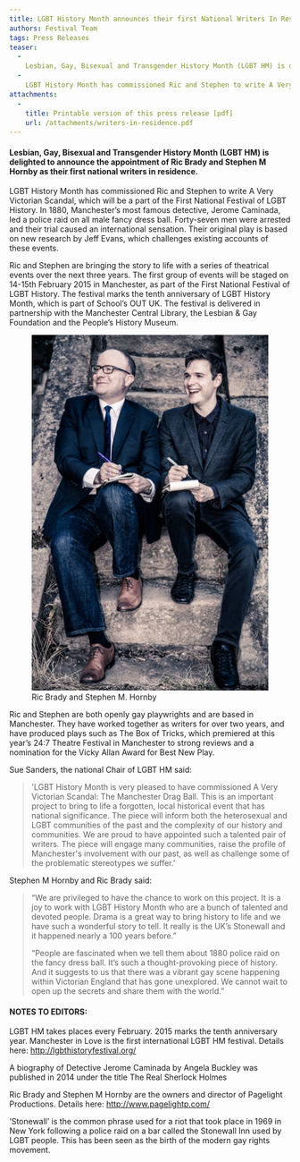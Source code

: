 ```yaml
---
title: LGBT History Month announces their first National Writers In Residence
authors: Festival Team
tags: Press Releases
teaser:
  -
    Lesbian, Gay, Bisexual and Transgender History Month (LGBT HM) is delighted to announce the appointment of Ric Brady and Stephen M Hornby as their first national writers in residence.
  -
    LGBT History Month has commissioned Ric and Stephen to write A Very Victorian Scandal, which will be a part of the First National Festival of LGBT History. In 1880, Manchester’s most famous detective, Jerome Caminada, led a police raid on all male fancy dress ball. Forty-seven men were arrested and their trial caused an international sensation. Their original play is based on new research by Jeff Evans, which challenges existing accounts of these events.
attachments: 
  -
    title: Printable version of this press release [pdf]
    url: /attachments/writers-in-residence.pdf
--- 
```

#### Lesbian, Gay, Bisexual and Transgender History Month (LGBT HM) is delighted to announce the appointment of Ric Brady and Stephen M Hornby as their first national writers in residence.

LGBT History Month has commissioned Ric and Stephen to write A Very Victorian Scandal, which will be a part of the First National Festival of LGBT History. In 1880, Manchester’s most famous detective, Jerome Caminada, led a police raid on all male fancy dress ball. Forty-seven men were arrested and their trial caused an international sensation. Their original play is based on new research by Jeff Evans, which challenges existing accounts of these events.

Ric and Stephen are bringing the story to life with a series of theatrical events over the next three years. The first group of events will be staged on 14-15th February 2015 in Manchester, as part of the First National Festival of LGBT History. The festival marks the tenth anniversary of LGBT History Month, which is part of School’s OUT UK. The festival is delivered in partnership with the Manchester Central Library, the Lesbian & Gay Foundation and the People’s History Museum.

<figure>
    <img src="/images/blog/lgbt-hm-writers-in-residence/PagelightProductions-427x640.png" alt="Ric Brady and Stephen M. Hornby">
    <figcaption>Ric Brady and Stephen M. Hornby</figcaption>
</figure>

Ric and Stephen are both openly gay playwrights and are based in Manchester. They have worked together as writers for over two years, and have produced plays such as The Box of Tricks, which premiered at this year’s 24:7 Theatre Festival in Manchester to strong reviews and a nomination for the Vicky Allan Award for Best New Play.

Sue Sanders, the national Chair of LGBT HM said: 

> 'LGBT History Month is very pleased to have commissioned A Very Victorian Scandal: The Manchester Drag Ball. This is an important project to bring to life a forgotten, local historical event that has national significance.  The piece will inform both the heterosexual and LGBT communities of the past and the complexity of our history and communities.  We are proud to have appointed such a talented pair of writers. The piece will engage many communities, raise the profile of Manchester's involvement with our past, as well as challenge some of the problematic stereotypes we suffer.’  

Stephen M Hornby and Ric Brady said:

> “We are privileged to have the chance to work on this project. It is a joy to work with LGBT History Month who are a bunch of talented and devoted people. Drama is a great way to bring history to life and we have such a wonderful story to tell. It really is the UK’s Stonewall and it happened nearly a 100 years before.”
> 
> “People are fascinated when we tell them about 1880 police raid on the fancy dress ball. It’s such a thought-provoking piece of history.  And it suggests to us that there was a vibrant gay scene happening within Victorian England that has gone unexplored. We cannot wait to open up the secrets and share them with the world.”

#### NOTES TO EDITORS:

LGBT HM takes places every February. 2015 marks the tenth anniversary year.
Manchester in Love is the first international LGBT HM festival.  Details here: http://lgbthistoryfestival.org/

A biography of Detective Jerome Caminada by Angela Buckley was published in 2014 under the title The Real Sherlock Holmes

Ric Brady and Stephen M Hornby are the owners and director of Pagelight Productions. Details here: http://www.pagelightp.com/

‘Stonewall’ is the common phrase used for a riot that took place in 1969 in New York following a police raid on a bar called the Stonewall Inn used by LGBT people.  This has been seen as the birth of the modern gay rights movement.
